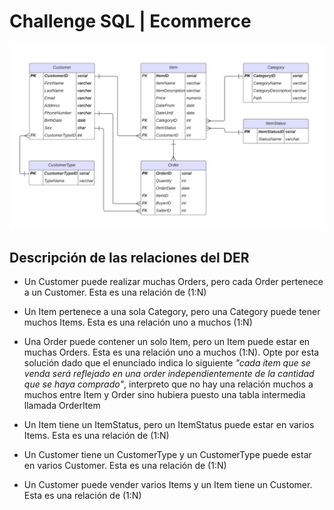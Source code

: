# Challenge SQL | Ecommerce

![DER](DER-Ecommerce.png)

## Descripción de las relaciones del DER
- Un Customer puede realizar muchas Orders, pero cada Order pertenece a un Customer. Esta es una relación de (1:N)

- Un Item pertenece a una sola Category, pero una Category puede tener muchos Items. Esta es una relación uno a muchos (1:N)

- Una Order puede contener un solo Item, pero un Item puede estar en muchas Orders. Esta es una relación uno a muchos (1:N). Opte por esta solución dado que el enunciado indica lo siguiente *"cada ítem que se venda será reflejado en una order independientemente de la cantidad que se haya comprado"*, interpreto que no hay una relación muchos a muchos entre Item y Order sino hubiera puesto una tabla intermedia llamada OrderItem

- Un Item tiene un ItemStatus, pero un ItemStatus puede estar en varios Items. Esta es una relación de (1:N)

- Un Customer tiene un CustomerType y un CustomerType puede estar en varios Customer. Esta es una relación de (1:N)

- Un Customer puede vender varios Items y un Item tiene un Customer. Esta es una relación de (1:N) 